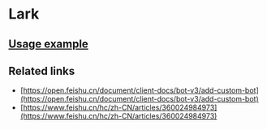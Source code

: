# Lark

## [Usage example](./../../tests/Lark/ClientTest.php)

## Related links

* [https://open.feishu.cn/document/client-docs/bot-v3/add-custom-bot](https://open.feishu.cn/document/client-docs/bot-v3/add-custom-bot)
* [https://www.feishu.cn/hc/zh-CN/articles/360024984973](https://www.feishu.cn/hc/zh-CN/articles/360024984973)
